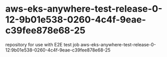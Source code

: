 # aws-eks-anywhere-test-release-0-12-9b01e538-0260-4c4f-9eae-c39fee878e68-25
repository for use with E2E test job aws-eks-anywhere-test-release-0-12:9b01e538-0260-4c4f-9eae-c39fee878e68-25
